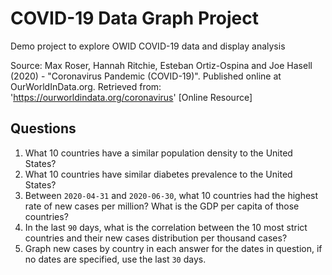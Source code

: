 # COVID-19 Data Graph Project

Demo project to explore OWID COVID-19 data and display analysis

Source:
Max Roser, Hannah Ritchie, Esteban Ortiz-Ospina and Joe Hasell (2020) - "Coronavirus Pandemic (COVID-19)". Published online at OurWorldInData.org. Retrieved from: 'https://ourworldindata.org/coronavirus' [Online Resource]

## Questions

1. What 10 countries have a similar population density to the United States?
2. What 10 countries have similar diabetes prevalence to the United States?
3. Between `2020-04-31` and `2020-06-30`, what 10 countries had the highest rate of new cases per million? What is the GDP per capita of those countries?
4. In the last `90` days, what is the correlation between the 10 most strict countries and their new cases distribution per thousand cases?
5. Graph new cases by country in each answer for the dates in question, if no dates are specified, use the last `30` days.
